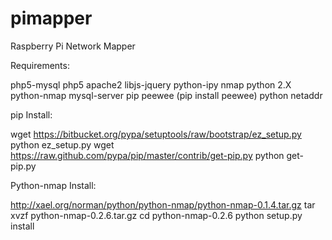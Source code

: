 pimapper
========

Raspberry Pi Network Mapper

Requirements:

php5-mysql
php5
apache2
libjs-jquery
python-ipy
nmap
python 2.X
python-nmap
mysql-server
pip
peewee (pip install peewee)
python netaddr

pip Install:

wget https://bitbucket.org/pypa/setuptools/raw/bootstrap/ez_setup.py
python ez_setup.py
wget https://raw.github.com/pypa/pip/master/contrib/get-pip.py
python get-pip.py

Python-nmap Install:

http://xael.org/norman/python/python-nmap/python-nmap-0.1.4.tar.gz
tar xvzf python-nmap-0.2.6.tar.gz
cd python-nmap-0.2.6
python setup.py install
